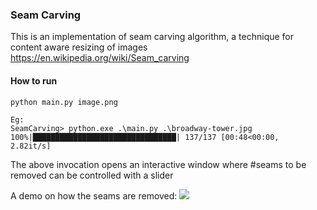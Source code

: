 ### Seam Carving
This is an implementation of seam carving algorithm, a technique for content aware resizing of images
https://en.wikipedia.org/wiki/Seam_carving

#### How to run
```
python main.py image.png

Eg:
SeamCarving> python.exe .\main.py .\broadway-tower.jpg
100%|████████████████████████████████| 137/137 [00:48<00:00,  2.82it/s]
```

The above invocation opens an interactive window where #seams to be removed can be controlled with a slider  

A demo on how the seams are removed:
![](results/seamcarving.gifd)